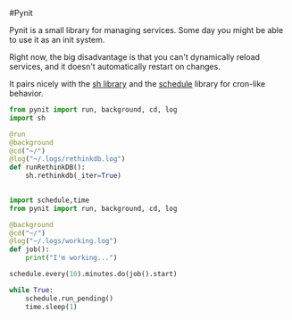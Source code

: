 #Pynit

Pynit is a small library for managing services.
Some day you might be able to use it as an init system.

Right now, the big disadvantage is that you can't dynamically reload services,
and it doesn't automatically restart on changes.

It pairs nicely with the [sh library](https://amoffat.github.io/sh/)
and the [schedule](https://github.com/dbader/schedule) library for cron-like
behavior.

```python
from pynit import run, background, cd, log
import sh

@run
@background
@cd("~/")
@log("~/.logs/rethinkdb.log")
def runRethinkDB():
    sh.rethinkdb(_iter=True)
 
```

```python
import schedule,time
from pynit import run, background, cd, log

@background
@cd("~/")
@log("~/.logs/working.log")
def job():
    print("I'm working...")

schedule.every(10).minutes.do(job().start)

while True:
    schedule.run_pending()
    time.sleep(1)

```
